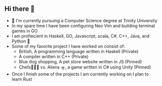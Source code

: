 ## Hi there 👋


- 🐯 I'm currently pursuing a Computer Science degree at Trinity University
- In my spare time I have been configuring Neo Vim and building terminal games in GO
- I am profiecient in Haskell, GO, Javascript, scala, C#, C++, Java, and Python 🐍
- Some of my favorite project I have worked on consist of:
  - British, A programming language written in Haskell (Private)
  - A compiler written in C++ (Private)
  - Blue dog shopping, A pet store website written in JS (Pinned)
  - Chefs👨🏻‍🍳 vs. Aliens 🛸, a game written in C# using Unity (Pinned)
- Once I finish some of the projects I am currently working on I plan to learn Rust 

